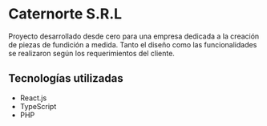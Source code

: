 # Caternorte S.R.L

Proyecto desarrollado desde cero para una empresa dedicada a la creación de piezas de fundición a medida. 
Tanto el diseño como las funcionalidades se realizaron según los requerimientos del cliente.

## Tecnologías utilizadas

- React.js
- TypeScript
- PHP

